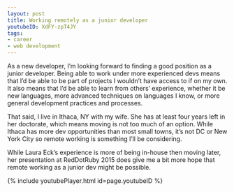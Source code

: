 ```yaml
---
layout: post
title: Working remotely as a junior developer
youtubeID: XdFY-zpT4JY
tags:
- career
- web development
---
```


As a new developer, I’m looking forward to finding a good position as a junior developer. Being able to work under more experienced devs means that I’d be able to be part of projects I wouldn’t have access to if on my own. It also means that I’d be able to learn from others’ experience, whether it be new languages, more advanced techniques on languages I know, or more general development practices and processes.

That said, I live in Ithaca, NY with my wife. She has at least four years left in her doctorate, which means moving is not too much of an option. While Ithaca has more dev opportunities than most small towns, it’s not DC or New York City so remote working is something I’ll be considering.

While Laura Eck’s experience is more of being in-house then moving later, her presentation at RedDotRuby 2015 does give me a bit more hope that remote working as a junior dev might be possible.

{% include youtubePlayer.html id=page.youtubeID %}